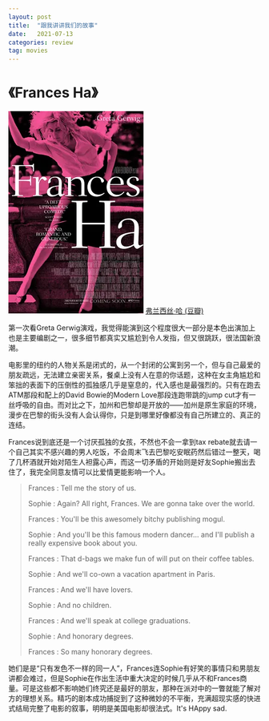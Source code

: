```yaml
---
layout: post
title:  "跟我讲讲我们的故事"
date:   2021-07-13
categories: review
tag: movies
---
```

# 《Frances Ha》
![frances](/assets/Frances.jpg)
[弗兰西丝·哈 (豆瓣)](https://movie.douban.com/subject/11527487/)

第一次看Greta Gerwig演戏，我觉得能演到这个程度很大一部分是本色出演加上也是主要编剧之一，很多细节都真实又尴尬到令人发指，但又很跳跃，很法国新浪潮。

电影里的纽约的人物关系是闭式的，从一个封闭的公寓到另一个，但与自己最爱的朋友疏远，无法建立亲密关系，餐桌上没有人在意的你话题，这种在女主角尴尬和笨拙的表面下的压倒性的孤独感几乎是窒息的，代入感也是最强烈的。只有在跑去ATM那段和配上的David Bowie的Modern Love那段连跑带跳的jump cut才有一丝呼吸的自由。而对比之下，加州和巴黎却是开放的——加州是原生家庭的环境，漫步在巴黎的街头没有人会认得你，只是到哪里好像都没有自己所建立的、真正的连结。

Frances说到底还是一个讨厌孤独的女孩，不然也不会一拿到tax rebate就去请一个自己其实不感兴趣的男人吃饭，不会周末飞去巴黎吃安眠药然后错过一整天，喝了几杯酒就开始对陌生人袒露心声，而这一切矛盾的开始则是好友Sophie搬出去住了，我完全同意友情可以比爱情更能影响一个人。

>Frances : Tell me the story of us.
>
>Sophie : Again? All right, Frances. We are gonna take over the world.
>
>Frances : You'll be this awesomely bitchy publishing mogul.
>
>Sophie : And you'll be this famous modern dancer... and I'll publish a really expensive book about you.
>
>Frances : That d-bags we make fun of will put on their coffee tables.
>
>Sophie : And we'll co-own a vacation apartment in Paris.
>
>Frances : And we'll have lovers.
>
>Sophie : And no children.
>
>Frances : And we'll speak at college graduations.
>
>Sophie : And honorary degrees.
>
>Frances : So many honorary degrees.

她们是是“只有发色不一样的同一人”，Frances连Sophie有好笑的事情只和男朋友讲都会难过，但是Sophie在作出生活中重大决定的时候几乎从不和Frances商量。可是这些都不影响她们终究还是最好的朋友，那种在派对中的一瞥就能了解对方的理想关系。精巧的剧本成功捕捉到了这种微妙的不平衡，充满超现实感的快进式结局完整了电影的叙事，明明是美国电影却很法式。It's HAppy sad.
